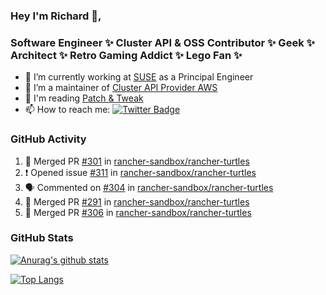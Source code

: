 ### Hey I'm Richard 👋, 

<h3 align="left">Software Engineer ✨ Cluster API & OSS Contributor ✨ Geek ✨ Architect ✨ Retro Gaming Addict ✨ Lego Fan ✨</h3>

- 🔭 I’m currently working at [SUSE](https://www.suse.com/) as a Principal Engineer
- 👯 I’m a maintainer of [Cluster API Provider AWS](https://github.com/kubernetes-sigs/cluster-api-provider-aws)
- 💬 I'm reading [Patch & Tweak](https://bjooks.com/products/patch-tweak-exploring-modular-synthesis)
- 📫 How to reach me: [![Twitter Badge](https://img.shields.io/badge/-@fruit_case-00acee?style=flat&logo=Twitter&logoColor=white)](https://twitter.com/intent/follow?screen_name=fruit_case "Follow on Twitter")

### GitHub Activity 

<!--START_SECTION:activity-->
1. 🎉 Merged PR [#301](https://github.com/rancher-sandbox/rancher-turtles/pull/301) in [rancher-sandbox/rancher-turtles](https://github.com/rancher-sandbox/rancher-turtles)
2. ❗ Opened issue [#311](https://github.com/rancher-sandbox/rancher-turtles/issues/311) in [rancher-sandbox/rancher-turtles](https://github.com/rancher-sandbox/rancher-turtles)
3. 🗣 Commented on [#304](https://github.com/rancher-sandbox/rancher-turtles/pull/304#issuecomment-1851379879) in [rancher-sandbox/rancher-turtles](https://github.com/rancher-sandbox/rancher-turtles)
4. 🎉 Merged PR [#291](https://github.com/rancher-sandbox/rancher-turtles/pull/291) in [rancher-sandbox/rancher-turtles](https://github.com/rancher-sandbox/rancher-turtles)
5. 🎉 Merged PR [#306](https://github.com/rancher-sandbox/rancher-turtles/pull/306) in [rancher-sandbox/rancher-turtles](https://github.com/rancher-sandbox/rancher-turtles)
<!--END_SECTION:activity-->

### GitHub Stats

[![Anurag's github stats](https://github-readme-stats.vercel.app/api?username=richardcase&count_private=true&show_icons=true)](https://github.com/anuraghazra/github-readme-stats)

[![Top Langs](https://github-readme-stats.vercel.app/api/top-langs/?username=richardcase&hide=html&layout=compact)](https://github.com/anuraghazra/github-readme-stats)
